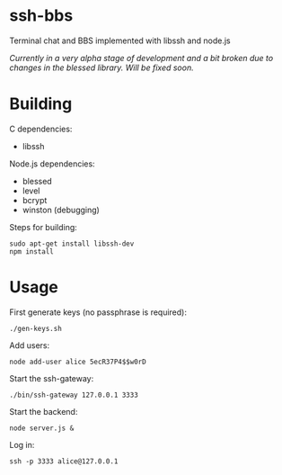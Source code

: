 # ssh-bbs
Terminal chat and BBS implemented with libssh and node.js

_Currently in a very alpha stage of development and a bit broken due to changes in the blessed library. Will be fixed soon._


# Building

C dependencies:
* libssh

Node.js dependencies:
* blessed
* level
* bcrypt
* winston (debugging)

Steps for building:

	sudo apt-get install libssh-dev
	npm install


# Usage

First generate keys (no passphrase is required):

	./gen-keys.sh

Add users:

	node add-user alice 5ecR37P4$$w0rD

Start the ssh-gateway:

	./bin/ssh-gateway 127.0.0.1 3333

Start the backend:

	node server.js &

Log in:

	ssh -p 3333 alice@127.0.0.1
